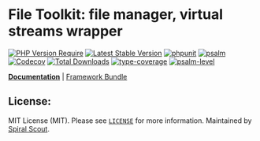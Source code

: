 # File Toolkit: file manager, virtual streams wrapper

[![PHP Version Require](https://poser.pugx.org/spiral/files/require/php)](https://packagist.org/packages/spiral/files)
[![Latest Stable Version](https://poser.pugx.org/spiral/files/v/stable)](https://packagist.org/packages/spiral/files)
[![phpunit](https://github.com/spiral/files/actions/workflows/phpunit.yml/badge.svg)](https://github.com/spiral/files/actions)
[![psalm](https://github.com/spiral/files/actions/workflows/psalm.yml/badge.svg)](https://github.com/spiral/files/actions)
[![Codecov](https://codecov.io/gh/spiral/files/branch/master/graph/badge.svg)](https://codecov.io/gh/spiral/files/)
[![Total Downloads](https://poser.pugx.org/spiral/files/downloads)](https://packagist.org/packages/spiral/files)
[![type-coverage](https://shepherd.dev/github/spiral/files/coverage.svg)](https://shepherd.dev/github/spiral/files)
[![psalm-level](https://shepherd.dev/github/spiral/files/level.svg)](https://shepherd.dev/github/spiral/files)

<b>[Documentation](https://spiral.dev/docs/component-files)</b> | [Framework Bundle](https://github.com/spiral/framework)

## License:

MIT License (MIT). Please see [`LICENSE`](./LICENSE) for more information. Maintained by [Spiral Scout](https://spiralscout.com).
